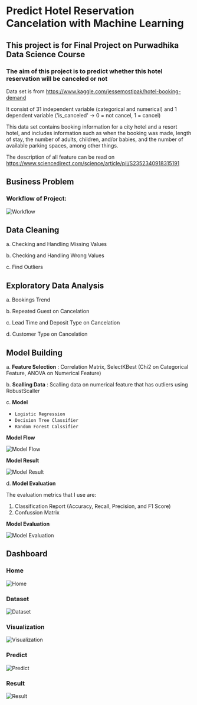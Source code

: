 # Predict Hotel Reservation Cancelation with Machine Learning

## This project is for Final Project on Purwadhika Data Science Course

### The aim of this project is to predict whether this hotel reservation will be canceled or not

Data set is from https://www.kaggle.com/jessemostipak/hotel-booking-demand

It consist of 31 independent variable (categorical and numerical) and 1 dependent variable ('is_canceled' -> 0 = not cancel, 1 = cancel)

This data set contains booking information for a city hotel and a resort hotel, and includes information such as when the booking was made, 
length of stay, the number of adults, children, and/or babies, and the number of available parking spaces, among other things.

The description of all feature can be read on https://www.sciencedirect.com/science/article/pii/S2352340918315191

## Business Problem


### Workflow of Project:

![Workflow](https://github.com/trianzah01/Final_Project/blob/master/Workflow.png)


## Data Cleaning
a. Checking and Handling Missing Values

b. Checking and Handling Wrong Values

c. Find Outliers

## Exploratory Data Analysis
a. Bookings Trend

b. Repeated Guest on Cancelation

c. Lead Time and Deposit Type on Cancelation

d. Customer Type on Cancelation

## Model Building 

a. __Feature Selection__ : Correlation Matrix, SelectKBest (Chi2 on Categorical Feature, ANOVA on Numerical Feature)

b. __Scalling Data__ : Scalling data on numerical feature that has outliers using RobustScaller

c. __Model__
  * `Logistic Regression`
  * `Decision Tree Classifier`
  * `Random Forest Calssifier`

**Model Flow**

![Model Flow](https://github.com/trianzah01/Final_Project/blob/master/Model%20Flow.png)


**Model Result**

![Model Result](https://github.com/trianzah01/Final_Project/blob/master/Model%20Result.png)

d. __Model Evaluation__

The evaluation metrics that I use are:
1. Classification Report (Accuracy, Recall, Precision, and F1 Score)
2. Confussion Matrix

**Model Evaluation**

![Model Evaluation](https://github.com/trianzah01/Final_Project/blob/master/Model%20Evaluation.png)


## Dashboard

### Home

![Home](https://github.com/trianzah01/Final_Project/blob/master/Home.png)

### Dataset

![Dataset](https://github.com/trianzah01/Final_Project/blob/master/Dataset.png)

### Visualization

![Visualization](https://github.com/trianzah01/Final_Project/blob/master/Visualization.png)

### Predict

![Predict](https://github.com/trianzah01/Final_Project/blob/master/Predict.png)

### Result

![Result](https://github.com/trianzah01/Final_Project/blob/master/Result.png)
